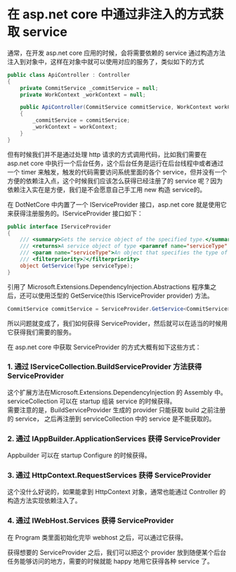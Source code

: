 # 在 asp.net core 中通过非注入的方式获取 service

通常，在开发 asp.net core 应用的时候，会将需要依赖的 service 通过构造方法注入到对象中，这样在对象中就可以使用对应的服务了，类似如下的方式
```csharp
public class ApiController : Controller
{
    private CommitService _commitService = null;
    private WorkContext _workContext = null;

    public ApiController(CommitService commitService, WorkContext workContext)
    {
        _commitService = commitService;
        _workContext = workContext;
    }
}
```
但有时候我们并不是通过处理 http 请求的方式调用代码，比如我们需要在 asp.net core 中执行一个后台任务，这个后台任务是运行在后台线程中或者通过一个 timer 来触发，触发的代码需要访问系统里面的各个 service，但并没有一个方便的依赖注入点，这个时候我们应该怎么获得已经注册了的 service 呢？因为依赖注入实在是方便，我们是不会愿意自己手工用 new 构造 service的。

在 DotNetCore 中内置了一个 IServiceProvider 接口，asp.net core 就是使用它来获得注册服务的。IServiceProvider 接口如下：
```csharp
public interface IServiceProvider
{
    /// <summary>Gets the service object of the specified type.</summary>
    /// <returns>A service object of type <paramref name="serviceType" />.-or- null if there is no service object of type <paramref name="serviceType" />.</returns>
    /// <param name="serviceType">An object that specifies the type of service object to get. </param>
    /// <filterpriority>2</filterpriority>
    object GetService(Type serviceType);
}
```
引用了 Microsoft.Extensions.DependencyInjection.Abstractions 程序集之后，还可以使用泛型的 GetService<T>(this IServiceProvider provider) 方法。
```csharp
CommitService commitService = ServiceProvider.GetService<CommitService>();
```
所以问题就变成了，我们如何获得 ServiceProvider，然后就可以在适当的时候用它获得我们需要的服务。   


在 asp.net core 中获取 ServiceProvider 的方式大概有如下这些方式：

### 1. 通过 IServiceCollection.BuildServiceProvider 方法获得 ServiceProvider

这个扩展方法在Microsoft.Extensions.DependencyInjection 的 Assembly 中。  
serviceCollection 可以在 startup 组装 service 的时候获得。  
需要注意的是，BuildServiceProvider 生成的 provider 只能获取 build 之前注册的 service， 之后再注册到 serviceCollection 中的 service 是不能获取的。

### 2. 通过 IAppBuilder.ApplicationServices 获得 ServiceProvider

Appbuilder 可以在 startup Configure 的时候获得。

### 3. 通过 HttpContext.RequestServices 获得 ServiceProvider

这个没什么好说的，如果能拿到 HttpContext 对象，通常也能通过 Controller 的构造方法实现依赖注入了。

### 4. 通过 IWebHost.Services 获得 ServiceProvider

在 Program 类里面初始化完毕 webhost 之后，可以通过它获得。


获得想要的 ServiceProvider 之后，我们可以把这个 provider 放到随便某个后台任务能够访问的地方，需要的时候就能 happy 地用它获得各种 service 了。

